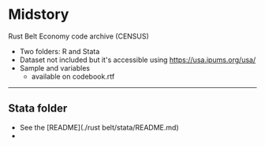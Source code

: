 # Midstory
Rust Belt Economy code archive (CENSUS)
- Two folders: R and Stata
- Dataset not included but it's accessible using https://usa.ipums.org/usa/
- Sample and variables
  - available on codebook.rtf
**************
## Stata folder
- See the [README](./rust belt/stata/README.md)
-
